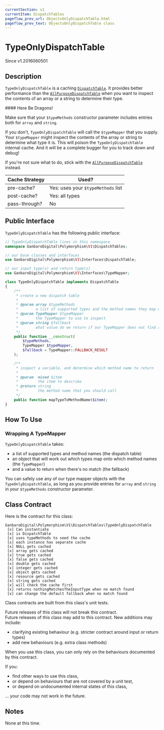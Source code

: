 ```yaml
---
currentSection: v1
currentItem: DispatchTables
pageflow_prev_url: ObjectsOnlyDispatchTable.html
pageflow_prev_text: ObjectsOnlyDispatchTable class
---
```


# TypeOnlyDispatchTable

<div class="callout info">
Since v1.2016060501
</div>

## Description

`TypeOnlyDispatchTable` is a caching [`DispatchTable`](../Interfaces/DispatchTable.html). It provides better performance than the [`AllPurposeDispatchTable`](AllPurposeDispatchTable.html) when you want to inspect the contents of an array or a string to determine their type.

<div class="callout danger" markdown="1">
#### Here Be Dragons!

Make sure that your `$typeMethods` constructor parameter includes entries both for `array` and `string`.

If you don't, `TypeOnlyDispatchTable` will call the `$typeMapper` that you supply. Your `$typeMapper` might inspect the contents of the array or string to determine what type it is. This will poison the `TypeOnlyDispatchTable` internal cache. And it will be a complete bugger for you to track down and debug!

If you're not sure what to do, stick with the [`AllPurposeDispatchTable`](AllPurposeDispatchTable.html) instead.
</div>

Cache Strategy | Used?
---------------|---------
pre-cache? | Yes: uses your `$typeMethods` list
post-cache? | Yes: all types
pass-through? | No

## Public Interface

`TypeOnlyDispatchTable` has the following public interface:

```php
// TypeOnlyDispatchTable lives in this namespace
namespace GanbaroDigital\Polymorphism\V1\DispatchTables;

// our base classes and interfaces
use GanbaroDigital\Polymorphism\V1\Interfaces\DispatchTable;

// our input type(s) and return type(s)
use GanbaroDigital\Polymorphism\V1\Interfaces\TypeMapper;

class TypeOnlyDispatchTable implements DispatchTable
{
    /**
     * create a new dispatch table
     *
     * @param array $typeMethods
     *        a list of supported types and the method names they map onto
     * @param TypeMapper $typeMapper
     *        the TypeMapper to use to inspect
     * @param string $fallback
     *        what value do we return if our TypeMapper does not find a match?
     */
    public function __construct(
        $typeMethods,
        TypeMapper $typeMapper,
        $fallback = TypeMapper::FALLBACK_RESULT
    );

    /**
     * inspect a variable, and determine which method name to return
     *
     * @param  mixed $item
     *         the item to describe
     * @return string
     *         the method name that you should call
     */
    public function mapTypeToMethodName($item);
}
```

## How To Use

### Wrapping A TypeMapper

`TypeOnlyDispatchTable` takes:

* a list of supported types and method names (the dispatch table)
* an object that will work out which types map onto which method names (the `TypeMapper`)
* and a value to return when there's no match (the fallback)

You can safely use any of our type mapper objects with the `TypeOnlyDispatchTable`, as long as you provide entries for `array` and `string` in your `$typeMethods` constructor parameter.

## Class Contract

Here is the contract for this class:

    GanbaroDigital\Polymorphism\V1\DispatchTables\TypeOnlyDispatchTable
     [x] Can instantiate
     [x] is DispatchTable
     [x] uses typeMethods to seed the cache
     [x] each instance has separate cache
     [x] NULL gets cached
     [x] array gets cached
     [x] true gets cached
     [x] false gets cached
     [x] double gets cached
     [x] integer gets cached
     [x] object gets cached
     [x] resource gets cached
     [x] string gets cached
     [x] will check the cache first
     [x] returns nothingMatchesTheInputType when no match found
     [x] can change the default fallback when no match found

Class contracts are built from this class's unit tests.

<div class="callout success">
Future releases of this class will not break this contract.
</div>

<div class="callout info" markdown="1">
Future releases of this class may add to this contract. New additions may include:

* clarifying existing behaviour (e.g. stricter contract around input or return types)
* add new behaviours (e.g. extra class methods)
</div>

<div class="callout warning" markdown="1">
When you use this class, you can only rely on the behaviours documented by this contract.

If you:

* find other ways to use this class,
* or depend on behaviours that are not covered by a unit test,
* or depend on undocumented internal states of this class,

... your code may not work in the future.
</div>

## Notes

None at this time.
